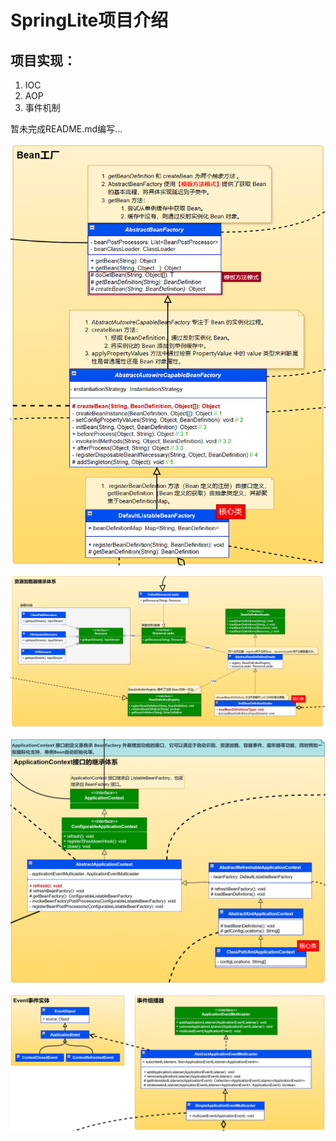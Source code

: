 # SpringLite项目介绍

## 项目实现：
1. IOC
2. AOP
3. 事件机制

暂未完成README.md编写...

![image-20240718215447967](README.assets/image-20240718215447967.png)

![image-20240718215539444](README.assets/image-20240718215539444.png)

 ![image-20240718215607270](README.assets/image-20240718215607270.png)

![image-20240718215654740](README.assets/image-20240718215654740.png)

